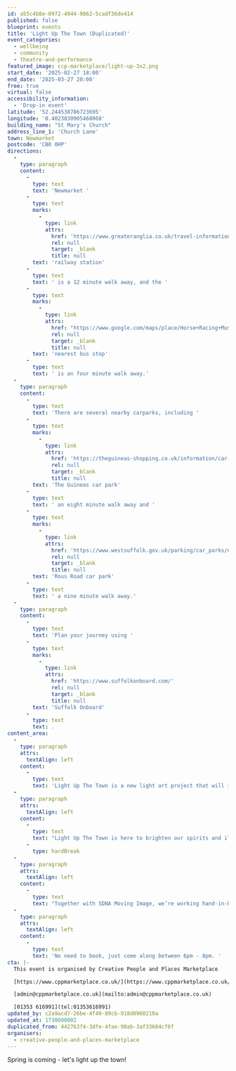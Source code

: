 ```yaml
---
id: a55c4b8e-0972-4944-9862-5cadf36de414
published: false
blueprint: events
title: 'Light Up The Town (Duplicated)'
event_categories:
  - wellbeing
  - community
  - theatre-and-performance
featured_image: ccp-marketplace/light-up-3x2.png
start_date: '2025-02-27 18:00'
end_date: '2025-03-27 20:00'
free: true
virtual: false
accessibility_information:
  - 'Drop-in event'
latitude: '52.244538786723695'
longitude: '0.4023830905468068'
building_name: "St Mary's Church"
address_line_1: 'Church Lane'
town: Newmarket
postcode: 'CB8 0HP'
directions:
  -
    type: paragraph
    content:
      -
        type: text
        text: 'Newmarket '
      -
        type: text
        marks:
          -
            type: link
            attrs:
              href: 'https://www.greateranglia.co.uk/travel-information/station-information/nmk'
              rel: null
              target: _blank
              title: null
        text: 'railway station'
      -
        type: text
        text: ' is a 12 minute walk away, and the '
      -
        type: text
        marks:
          -
            type: link
            attrs:
              href: "https://www.google.com/maps/place/Horse+Racing+Museum/@52.2438708,0.4025549,18z/data=!4m23!1m16!4m15!1m6!1m2!1s0x47d8426f15e12347:0x5239c4ad0cb8a378!2sSt+Mary's+Church,+Church+Lane,+Newmarket!2m2!1d0.402367!2d52.244414!1m6!1m2!1s0x47d84268aafa8ff5:0xb95cf21bbda216c9!2sHorse+Racing+Museum,+Newmarket+CB8+8JP!2m2!1d0.405189!2d52.243778!3e2!3m5!1s0x47d84268aafa8ff5:0xb95cf21bbda216c9!8m2!3d52.243778!4d0.405189!16s%2Fg%2F1q67d2rg8?entry=ttu&g_ep=EgoyMDI1MDEyOS4xIKXMDSoASAFQAw%3D%3D"
              rel: null
              target: _blank
              title: null
        text: 'nearest bus stop'
      -
        type: text
        text: ' is an four minute walk away.'
  -
    type: paragraph
    content:
      -
        type: text
        text: 'There are several nearby carparks, including '
      -
        type: text
        marks:
          -
            type: link
            attrs:
              href: 'https://theguineas-shopping.co.uk/information/car-parking.php'
              rel: null
              target: _blank
              title: null
        text: 'The Guineas car park'
      -
        type: text
        text: ' an eight minute walk away and '
      -
        type: text
        marks:
          -
            type: link
            attrs:
              href: 'https://www.westsuffolk.gov.uk/parking/car_parks/newmarket-car-parks.cfm'
              rel: null
              target: _blank
              title: null
        text: 'Rous Road car park'
      -
        type: text
        text: ' a nine minute walk away.'
  -
    type: paragraph
    content:
      -
        type: text
        text: 'Plan your journey using '
      -
        type: text
        marks:
          -
            type: link
            attrs:
              href: 'https://www.suffolkonboard.com/'
              rel: null
              target: _blank
              title: null
        text: 'Suffolk Onboard'
      -
        type: text
        text: .
content_area:
  -
    type: paragraph
    attrs:
      textAlign: left
    content:
      -
        type: text
        text: 'Light Up The Town is a new light art project that will illuminate our towns across Fenland and West Suffolk. As winter fades and spring begins to bloom, it’s the perfect time to reconnect, come together, and celebrate the beauty of our community. '
  -
    type: paragraph
    attrs:
      textAlign: left
    content:
      -
        type: text
        text: "Light Up The Town is here to brighten our spirits and illuminate our towns with stunning light projection art!\_"
      -
        type: hardBreak
  -
    type: paragraph
    attrs:
      textAlign: left
    content:
      -
        type: text
        text: "Together with SDNA Moving Image, we’re working hand-in-hand with local community groups to co-create\_vibrant light shows that will light up buildings."
  -
    type: paragraph
    attrs:
      textAlign: left
    content:
      -
        type: text
        text: 'No need to book, just come along between 6pm - 8pm. '
cta: |-
  This event is organised by Creative People and Places Marketplace 

  [https://www.cppmarketplace.co.uk/](https://www.cppmarketplace.co.uk/) 

  [admin@cppmarketplace.co.uk](mailto:admin@cppmarketplace.co.uk)

  [01353 616991](tel:01353616991)
updated_by: c2a9acd7-26be-4f49-89cb-918d0960210a
updated_at: 1738600802
duplicated_from: 442763f4-3dfe-4fae-98ab-3af33604cf6f
organisers:
  - creative-people-and-places-marketplace
---
```

Spring is coming - let's light up the town!